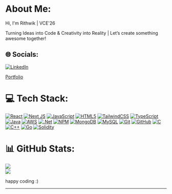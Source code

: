 #  About Me:
Hi, I'm Rithwik | VCE'26

Turning Ideas into Code & Creativity into Reality |
Let’s create something awesome together!
## 🌐 Socials:
[![LinkedIn](https://img.shields.io/badge/LinkedIn-%230077B5.svg?logo=linkedin&logoColor=white)](https://www.linkedin.com/in/rithwik-d-865a6727a/) 

[Portfolio](https://rithwik-portfolio-9ols.onrender.com)

# 💻 Tech Stack:
[![React](https://img.shields.io/badge/react-%2320232a.svg?style=for-the-badge&logo=react&logoColor=%2361DAFB)](https://react.dev/) [![Next JS](https://img.shields.io/badge/Next-black?style=for-the-badge&logo=next.js&logoColor=white)](https://nextjs.org/) [![JavaScript](https://img.shields.io/badge/javascript-%23323330.svg?style=for-the-badge&logo=javascript&logoColor=%23F7DF1E)](https://www.javascript.com/) [![HTML5](https://img.shields.io/badge/html5-%23E34F26.svg?style=for-the-badge&logo=html5&logoColor=white)](https://html.com/) [![TailwindCSS](https://img.shields.io/badge/tailwindcss-%2338B2AC.svg?style=for-the-badge&logo=tailwind-css&logoColor=white)](https://tailwindcss.com/)  [![TypeScript](https://img.shields.io/badge/typescript-%23007ACC.svg?style=for-the-badge&logo=typescript&logoColor=white)](https://www.typescriptlang.org/) [![Java](https://img.shields.io/badge/java-%23ED8B00.svg?style=for-the-badge&logo=openjdk&logoColor=white)](https://www.java.com/) [![AWS](https://img.shields.io/badge/AWS-%23FF9900.svg?style=for-the-badge&logo=amazon-aws&logoColor=white)](https://aws.amazon.com/?nc2=h_lg) [![.Net](https://img.shields.io/badge/.NET-5C2D91?style=for-the-badge&logo=.net&logoColor=white)](https://dotnet.microsoft.com/en-us/) [![NPM](https://img.shields.io/badge/NPM-%23CB3837.svg?style=for-the-badge&logo=npm&logoColor=white)](https://www.npmjs.com/)  [![MongoDB](https://img.shields.io/badge/MongoDB-%234ea94b.svg?style=for-the-badge&logo=mongodb&logoColor=white)](https://www.mongodb.com/) [![MySQL](https://img.shields.io/badge/mysql-4479A1.svg?style=for-the-badge&logo=mysql&logoColor=white)](https://www.mysql.com/) [![Git](https://img.shields.io/badge/git-%23F05033.svg?style=for-the-badge&logo=git&logoColor=white)](https://git-scm.com/) [![GitHub](https://img.shields.io/badge/github-%23121011.svg?style=for-the-badge&logo=github&logoColor=white)](https://github.com) [![C](https://img.shields.io/badge/c-%2300599C.svg?style=for-the-badge&logo=c&logoColor=white)](https://www.cprogramming.com) [![C++](https://img.shields.io/badge/c++-%2300599C.svg?style=for-the-badge&logo=c%2B%2B&logoColor=white)](https://isocpp.org) [![Go](https://img.shields.io/badge/go-%2300ADD8.svg?style=for-the-badge&logo=go&logoColor=white)](https://go.dev) [![Solidity](https://img.shields.io/badge/Solidity-%23363636.svg?style=for-the-badge&logo=solidity&logoColor=white)](https://soliditylang.org)
# 📊 GitHub Stats:
[![](https://github-readme-stats.vercel.app/api?username=DRithwik&theme=dark&hide_border=false&include_all_commits=false&count_private=false)<br/>](https://github.com/DRithwik?tab=repositories)
[![](https://github-readme-streak-stats.herokuapp.com/?user=DRithwik&theme=dark&hide_border=false)<br/>](https://github.com/DRithwik?tab=packages)

happy coding :)

---
